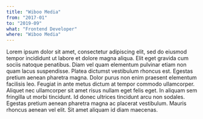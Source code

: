 ```yaml
---
title: "Wiboo Media"
from: "2017-01"
to: "2019-09"
what: "Frontend Developer"
where: "Wiboo Media"
---
```


Lorem ipsum dolor sit amet, consectetur adipiscing elit, sed do eiusmod tempor incididunt ut labore et dolore magna aliqua. Elit eget gravida cum sociis natoque penatibus. Diam vel quam elementum pulvinar etiam non quam lacus suspendisse. Platea dictumst vestibulum rhoncus est. Egestas pretium aenean pharetra magna. Dolor purus non enim praesent elementum facilisis leo. Feugiat in ante metus dictum at tempor commodo ullamcorper. Aliquet nec ullamcorper sit amet risus nullam eget felis eget. In aliquam sem fringilla ut morbi tincidunt. Id donec ultrices tincidunt arcu non sodales. Egestas pretium aenean pharetra magna ac placerat vestibulum. Mauris rhoncus aenean vel elit. Sit amet aliquam id diam maecenas.